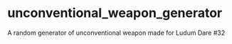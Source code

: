 # unconventional_weapon_generator
A random generator of unconventional weapon made for Ludum Dare #32

